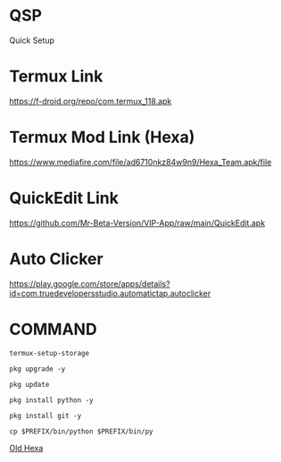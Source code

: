# QSP
Quick Setup
# Termux Link 

https://f-droid.org/repo/com.termux_118.apk

# Termux Mod Link (Hexa)

https://www.mediafire.com/file/ad6710nkz84w9n9/Hexa_Team.apk/file

# QuickEdit Link

https://github.com/Mr-Beta-Version/VIP-App/raw/main/QuickEdit.apk

# Auto Clicker

https://play.google.com/store/apps/details?id=com.truedevelopersstudio.automatictap.autoclicker


# COMMAND
```
termux-setup-storage

```


```
pkg upgrade -y

```

```
pkg update

```

```
pkg install python -y

```

```
pkg install git -y

```

```
cp $PREFIX/bin/python $PREFIX/bin/py

```

<a href="https://apkadmin.com/segtnq72epm4/Hexa_Team.apk.html" target=_blank>Old Hexa</a>
